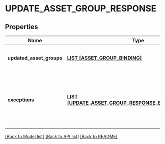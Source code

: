 # UPDATE_ASSET_GROUP_RESPONSE

## Properties
Name | Type | Description | Notes
------------ | ------------- | ------------- | -------------
**updated_asset_groups** | [**LIST [ASSET_GROUP_BINDING]**](AssetGroupBinding.md) | A list of successfully edited asset groups. | [optional] [default to null]
**exceptions** | [**LIST [UPDATE_ASSET_GROUP_RESPONSE_EXCEPTIONS_INNER]**](UpdateAssetGroupResponse_exceptions_inner.md) | A list of errors associated with the asset groups. Will be returned if there is an error. | [optional] [default to null]

[[Back to Model list]](../README.md#documentation-for-models) [[Back to API list]](../README.md#documentation-for-api-endpoints) [[Back to README]](../README.md)


